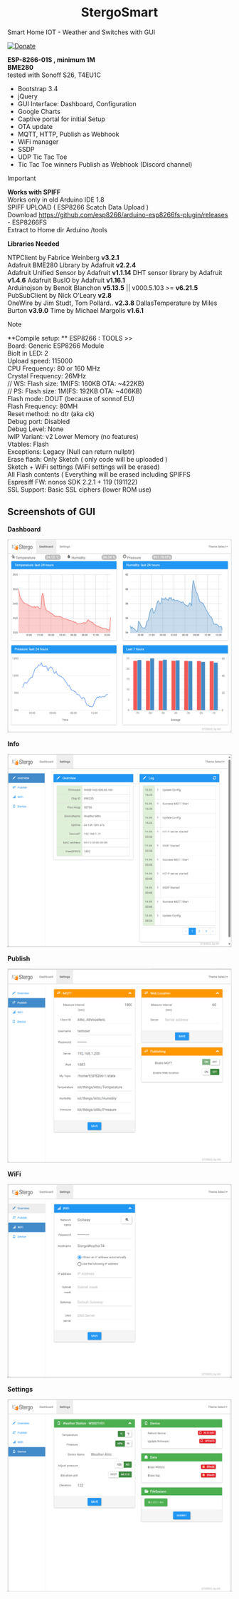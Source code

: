 <span align="center">

 # StergoSmart

</span>
  
Smart Home IOT - Weather and Switches with GUI  
  
[![Donate](https://img.shields.io/badge/donate-PayPal-blue.svg)](https://paypal.me/kreso975)

**ESP-8266-01S , minimum 1M**  
**BME280**  
tested with Sonoff S26, T4EU1C

- Bootstrap 3.4
- jQuery
- GUI Interface: Dashboard, Configuration
- Google Charts
- Captive portal for initial Setup
- OTA update
- MQTT, HTTP, Publish as Webhook
- WiFi manager
- SSDP
- UDP Tic Tac Toe
- Tic Tac Toe winners Publish as Webhook (Discord channel)
  
> [!IMPORTANT]
> **Works with SPIFF**  
> Works only in old Arduino IDE 1.8  
> SPIFF UPLOAD ( ESP8266 Scatch Data Upload )  
>	Download https://github.com/esp8266/arduino-esp8266fs-plugin/releases - ESP8266FS  
> Extract  to Home dir Arduino /tools  
>
>   
> **Libraries Needed**
>   
> NTPClient by Fabrice Weinberg  **v3.2.1**  
> Adafruit BME280 Library by Adafruit **v2.2.4**  
> Adafruit Unified Sensor by Adafruit **v1.1.14**
> DHT sensor library by Adafruit **v1.4.6**
> Adafruit BusIO by Adafruit **v1.16.1**  
> Arduinojson by Benoit Blanchon **v5.13.5** || v000.5.103 >= **v6.21.5**
> PubSubClient by Nick O'Leary **v2.8**  
> OneWire by Jim Studt, Tom Pollard.. **v2.3.8**
> DallasTemperature by Miles Burton **v3.9.0**
> Time by Michael Margolis **v1.6.1**

> [!NOTE]
> **Compile setup: ** 
> ESP8266 : TOOLS >>  
>	Board: Generic ESP8266 Module  
>	Biolt in LED: 2  
>	Upload speed: 115000  
>	CPU Frequency: 80 or 160 MHz  
>	Crystal Frequency: 26MHz  
>		// WS: Flash size: 1M(FS: 160KB OTA: ~422KB)  
>		// PS: Flash size: 1M(FS: 192KB OTA: ~406KB)  
>	Flash mode: DOUT (because of sonnof EU)  
>	Flash Frequency: 80MH  
>	Reset method: no dtr (aka ck)  
>	Debug port: Disabled  
>	Debug Level: None  
>	lwIP Variant: v2 Lower Memory (no features)  
>	Vtables: Flash  
>	Exceptions: Legacy (Null can return nullptr)  
>	Erase flash: Only Sketch ( only code will be uploaded )  
>			Sketch + WiFi settings (WiFi settings will be erased)  
>			All Flash contents ( Everything will be erased including SPIFFS  
>	Espresiff FW: nonos SDK 2.2.1 + 119 (191122)  
>	SSL Support: Basic SSL ciphers (lower ROM use)  


## Screenshots of GUI  
  
**Dashboard**  

![DashBoard](./ScreenShots/StergoSmart-DashBoard.png?raw=true "Dashboard")  


**Info**  

![Info](./ScreenShots/StergoSmart-Info.png?raw=true "Info")  


**Publish**  

![Publish](./ScreenShots/StergoSmart-Publish.png?raw=true "Publish")  


**WiFi**  

![WiFi](./ScreenShots/StergoSmart-WiFi.png?raw=true "WiFi")  
  

**Settings**  

![Settings](./ScreenShots/StergoSmart-Settings.png?raw=true "Settings")  

  

